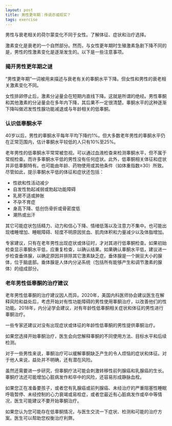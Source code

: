 ```yaml
---
layout: post
title: 男性更年期：传说亦或现实？
tags: exercise
---
```

男性与衰老相关的荷尔蒙变化不同于女性。了解体征、症状和治疗选择。

激素变化是衰老的一个自然部分。然而，与女性更年期时生殖激素急剧下降不同的是，男性的性激素变化是逐渐发生的。以下是一些注意事项。

### 揭开男性更年期之谜

“男性更年期”一词被用来描述与衰老有关的睾酮水平下降。但女性和男性的衰老相关激素变化不同。

女性排卵停止后，激素分泌量会在短期内直线下降。这就是所谓的绝经。男性睾酮和其他激素的分泌量会在多年内下降，其后果不一定很清楚。睾酮水平的这种逐渐下降叫做迟发性性腺功能减退或与年龄相关的低睾酮。
<!--break-->

### 认识低睾酮水平

40岁以后，男性的睾酮水平每年平均下降约1%。但大多数老年男性的睾酮水平仍在正常范围内，估计睾酮水平较低的人只有10%至25%。

老年男性的低睾酮水平常常被忽视。可以通过血液检查来检测睾酮水平，但不属于常规检查。而许多睾酮水平低的男性没有任何症状。此外，低睾酮相关体征和症状并非低睾酮特有。也可能由年龄、药物使用或其他条件（如体重指数≥30）所致。尽管如此，提示睾酮水平低的体征和症状还包括：

* 性欲和性活动减少
* 自发性勃起减弱或勃起功能障碍
* 乳房不适或肿胀
* 不孕不育症
* 身高下降、低创伤骨折或骨密度低
* 潮热或出汗

其它可能症状包括精力、动力和信心下降、情绪低落以及注意力不集中。也可能出现嗜睡增加、睡眠障碍、轻度不明原因贫血、肌肉体积和力量减少以及体脂增加。

专家建议，只有在老年男性出现症状或体征时，才对其进行低睾酮检查。如果初始检查显示睾酮水平低，应重复检查，以确认结果。如果确认睾酮水平低，建议进一步检查垂体腺，以确定原因并排除其它激素缺乏症。垂体腺是一个豌豆大小的腺体，位于脑底部。垂体腺是人体内分泌系统（包括所有能够产生和调节激素的腺体）的组成部分。

### 老年男性低睾酮的治疗建议

老年男性低睾酮的治疗建议因人而异。2020年，美国内科医师协会建议医生在解释风险和益处后，考虑开始对有性功能障碍的男性使用睾酮治疗，以改善他们的性功能。2018年，内分泌学会建议，对有年龄性低睾酮相关症状和体征的男性进行睾酮治疗。

一些专家还建议对没有出现症状或体征的年龄性低睾酮的男性提供睾酮治疗。

如果您选择开始睾酮治疗，医生会向您解释睾酮的不同使用方法、目标水平和后续检测。

对于一些男性来说，睾酮治疗可以缓解睾酮缺乏产生的令人烦恼的症状和体征。对于他人来说，益处并不明确，还有潜在风险。

虽然还需要进一步研究，但睾酮疗法可能会刺激转移性前列腺癌和乳腺癌的生长。睾酮疗法还可能增加心脏病发作和卒中的风险，还容易形成静脉血栓。

如果您正在准备要孩子，或者您有乳腺癌或前列腺癌、未经治疗的严重阻塞性睡眠呼吸暂停、未经控制的心力衰竭或易栓症，或者您最近有心脏病发作或卒中等情况，医生可能建议不要开始睾酮治疗。

如果您认为您可能存在低睾酮情况，与医生交流一下症状、检测和可能的治疗方案。医生可以帮助您权衡治疗利弊。